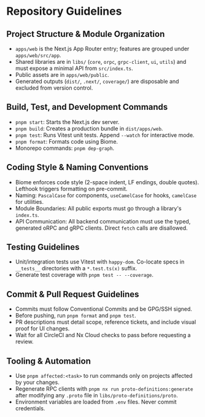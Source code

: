 # Repository Guidelines

## Project Structure & Module Organization

- `apps/web` is the Next.js App Router entry; features are grouped under `apps/web/src/app`.
- Shared libraries are in `libs/` (`core`, `orpc`, `grpc-client`, `ui`, `utils`) and must expose a minimal API from `src/index.ts`.
- Public assets are in `apps/web/public`.
- Generated outputs (`dist/`, `.next/`, `coverage/`) are disposable and excluded from version control.

## Build, Test, and Development Commands

- `pnpm start`: Starts the Next.js dev server.
- `pnpm build`: Creates a production bundle in `dist/apps/web`.
- `pnpm test`: Runs Vitest unit tests. Append `--watch` for interactive mode.
- `pnpm format`: Formats code using Biome.
- Monorepo commands: `pnpm dep-graph`.

## Coding Style & Naming Conventions

- Biome enforces code style (2-space indent, LF endings, double quotes). Lefthook triggers formatting on pre-commit.
- Naming: `PascalCase` for components, `useCamelCase` for hooks, `camelCase` for utilities.
- Module Boundaries: All public exports must go through a library's `index.ts`.
- API Communication: All backend communication must use the typed, generated oRPC and gRPC clients. Direct `fetch` calls are disallowed.

## Testing Guidelines

- Unit/integration tests use Vitest with `happy-dom`. Co-locate specs in `__tests__` directories with a `*.test.ts(x)` suffix.
- Generate test coverage with `pnpm test -- --coverage`.

## Commit & Pull Request Guidelines

- Commits must follow Conventional Commits and be GPG/SSH signed.
- Before pushing, run `pnpm format` and `pnpm test`.
- PR descriptions must detail scope, reference tickets, and include visual proof for UI changes.
- Wait for all CircleCI and Nx Cloud checks to pass before requesting a review.

## Tooling & Automation

- Use `pnpm affected:<task>` to run commands only on projects affected by your changes.
- Regenerate RPC clients with `pnpm nx run proto-definitions:generate` after modifying any `.proto` file in `libs/proto-definitions/proto`.
- Environment variables are loaded from `.env` files. Never commit credentials.
